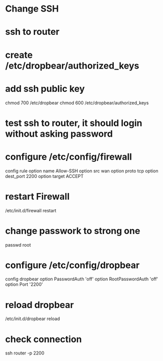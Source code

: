 # Change SSH

# ssh to router
# create /etc/dropbear/authorized_keys
# add ssh public key

chmod 700 /etc/dropbear
chmod 600 /etc/dropbear/authorized_keys

# test ssh to router, it should login without asking password

# configure /etc/config/firewall
config rule
        option name             Allow-SSH
        option src              wan
        option proto            tcp
        option dest_port        2200
        option target           ACCEPT

# restart Firewall
/etc/init.d/firewall restart

# change passwork to strong one
passwd root

# configure /etc/config/dropbear
config dropbear
        option PasswordAuth 'off'
        option RootPasswordAuth 'off'
        option Port         '2200'

# reload dropbear
/etc/init.d/dropbear reload

# check connection
ssh router -p 2200

